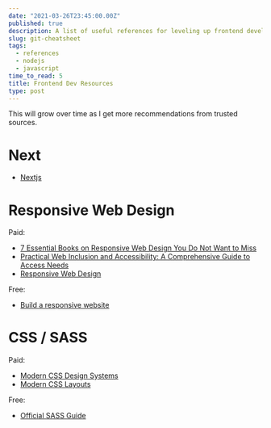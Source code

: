 ```yaml
---
date: "2021-03-26T23:45:00.00Z"
published: true
description: A list of useful references for leveling up frontend development skills.
slug: git-cheatsheet
tags:
  - references  
  - nodejs
  - javascript
time_to_read: 5
title: Frontend Dev Resources
type: post
---
```


This will grow over time as I get more recommendations from trusted sources.

# Next

- [Nextjs](https://nextjs.org/)

# Responsive Web Design

Paid:

- [7 Essential Books on Responsive Web Design You Do Not Want to Miss](https://www.awwwards.com/7-essential-books-on-responsive-web-design-you-do-not-want-to-miss.html)
- [Practical Web Inclusion and Accessibility: A Comprehensive Guide to Access Needs](https://www.amazon.com/Practical-Web-Inclusion-Accessibility-Comprehensive/dp/1484254511)
- [Responsive Web Design](https://www.freecodecamp.org/learn/responsive-web-design/)

Free:

- [Build a responsive website](https://www.youtube.com/watch?v=p0bGHP-PXD4)



# CSS / SASS

Paid:

- [Modern CSS Design Systems](https://www.leveluptutorials.com/tutorials/modern-css-design-systems)
- [Modern CSS Layouts](https://www.leveluptutorials.com/tutorials/modern-css-layouts)

Free:

- [Official SASS Guide](https://sass-lang.com/guide)


